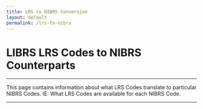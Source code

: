 ```yaml
---
title: LRS to NIBRS Conversion
layout: default
permalink: /lrs-to-nibrs
---
```


# LIBRS LRS Codes to NIBRS Counterparts
____

This page contains information about what LRS Codes translate to particular NIBRS Codes. IE: What LRS Codes are available for each NIBRS Code. 
___

<br>